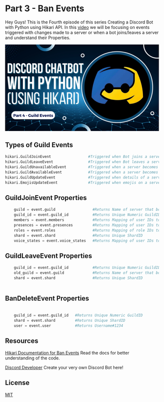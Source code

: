 # Part 3 - Ban Events

Hey Guys! This is the Fourth episode of this series Creating a Discord Bot with Python using Hikari API. In this [video](https://youtu.be/xQSvtAhxaGI) we will be focusing on events triggered with changes made to a server or when a bot joins/leaves a server and understand their Properties.


[![Thumbnail](Thumbnail.png)](https://youtu.be/xQSvtAhxaGI)


## Types of Guild Events

```python
hikari.GuildJoinEvent                 #Triggered when Bot joins a server
hikari.GuildLeaveEvent                #Triggered when Bot leaves a server
hikari.GuildUnavailableEvent          #Triggered when a server becomes Unavailable
hikari.GuildAvailableEvent            #Triggered when a server becomes Available
hikari.GuildUpdateEvent               #Triggered when details of a server are updated
hikari.EmojisUpdateEvent              #Triggered when emojis on a server are updated

```


## GuildJoinEvent Properties

```python
    guild = event.guild                 #Returns Name of server that bot has joined
    guild_id = event.guild_id           #Returns Unique Numeric GuildID
    members = event.members             #Returns Mapping of user IDs to Members in server
    presences = event.presences         #Returns Mapping of user IDs to presences in server
    roles = event.roles                 #Returns Mapping of role IDs to roles in server 
    shard = event.shard                 #Returns Unique ShardID
    voice_states = event.voice_states   #Returns Mapping of user IDs to voice states in server

```

## GuildLeaveEvent Properties

```python
    guild_id = event.guild_id           #Returns Unique Numeric GuildID
    old_guild = event.guild             #Returns Name of server that bot has left
    shard = event.shard                 #Returns Unique ShardID
    
```

## BanDeleteEvent Properties

```python
    
    guild_id = event.guild_id   #Returns Unique Numeric GuildID
    shard = event.shard         #Returns Unique ShardID
    user = event.user           #Returns Username#1234
```

## Resources

[Hikari Documentation for Ban Events](https://www.hikari-py.dev/hikari/events/guild_events.html#hikari.events.guild_events.BanEvent)
Read the docs for better understanding of the code.

[Discord Developer](https://discord.com/developers/applications)
Create your very own Discord Bot here!

## License

[MIT](https://github.com/kshgr/Discord-Bot-with-Python-using-Hikari/blob/main/LICENSE)
